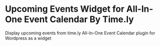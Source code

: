 Upcoming Events Widget for All-In-One Event Calendar By Time.ly
=========================

Display upcoming events from time.ly All-In-One Event Calendar plugin for Wordpress as a widget
